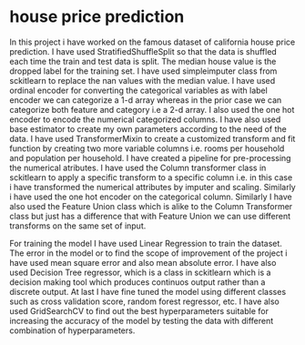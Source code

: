 # house price prediction
In this project i have worked on the famous dataset of california house price prediction. 
I have used StratifiedShuffleSplit so that the data is shuffled each time the train and test data is split.
The median house value is the dropped label for the training set.
I have used simpleimputer class from sckitlearn to replace the nan values with the median value.
I have used ordinal encoder for converting the categorical variables as with label encoder we can categorize a 1-d array whereas in the prior case we can categorize both feature and category i.e a 2-d array.
I also used the one hot encoder to encode the numerical categorized columns.
I have also used base estimator to create my own parameters according to the need of the data.
I have used TransformerMixin to create a customized transform and fit function by creating two more variable columns i.e. rooms per household and population per household.
I have created a pipeline for pre-processing the numerical atributes.
I have used the Column transformer class in sckitlearn to apply a specific transform to a specific column i.e. in this case i have transformed the numerical attributes by imputer and scaling. Similarly i have used the one hot encoder on the categorical column.
Similarly I have also used the Feature Union class which is alike to the Column Transformer class but just has a difference that with Feature Union we can use different transforms on the same set of input.

For training the model I have used Linear Regression to train the dataset.
The error in the model or to find the scope of improvement of the project i have used mean square error and also mean absolute error.
I have also used Decision Tree regressor, which is a class in sckitlearn which is a decision making tool which produces continuos output rather than a discrete output.
At last I have fine tuned the model using different classes such as cross validation score, random forest regressor, etc.
I have also used GridSearchCV to find out the best hyperparameters suitable for increasing the accuracy of the model by testing the data with different combination of hyperparameters.

 
